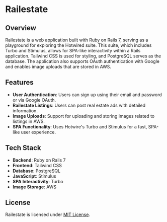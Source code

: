 # Railestate

## Overview

Railestate is a web application built with Ruby on Rails 7, serving as a playground for exploring the Hotwired suite. This suite, which includes Turbo and Stimulus, allows for SPA-like interactivity within a Rails application. Tailwind CSS is used for styling, and PostgreSQL serves as the database. The application also supports OAuth authentication with Google and enables image uploads that are stored in AWS.

## Features

- **User Authentication**: Users can sign up using their email and password or via Google OAuth.
- **Railestate Listings**: Users can post real estate ads with detailed information.
- **Image Uploads**: Support for uploading and storing images related to listings in AWS.
- **SPA Functionality**: Uses Hotwire's Turbo and Stimulus for a fast, SPA-like user experience.

## Tech Stack

- **Backend**: Ruby on Rails 7
- **Frontend**: Tailwind CSS
- **Database**: PostgreSQL
- **JavaScript**: Stimulus
- **SPA Interactivity**: Turbo
- **Image Storage**: AWS

## License

Railestate is licensed under [MIT License](LICENSE.md).
